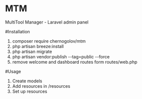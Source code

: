 # MTM
MultiTool Manager - Laravel admin panel

#Installation

1. composer require chernogolov/mtm
2. php artisan breeze:install
3. php artisan migrate
4. php artisan vendor:publish --tag=public --force
5. remove welcome and dashboard routes form routes/web.php

#Usage

1. Create models
2. Add resources in /resources
3. Set up resources 
